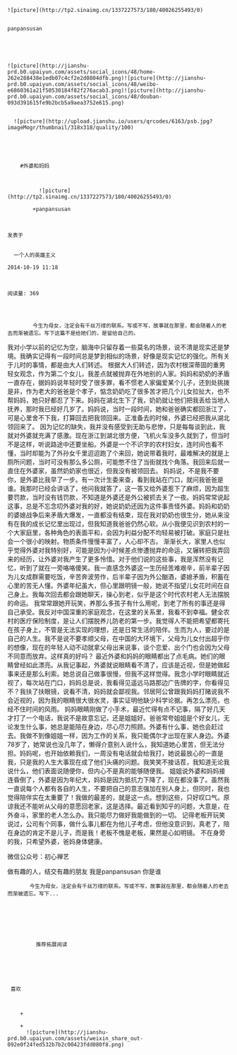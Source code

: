 
    
  
    ![picture](http://tp2.sinaimg.cn/1337227573/180/40026255493/0)
    

    panpansusan
  
      

  
  
    ![picture](http://jianshu-prd.b0.upaiyun.com/assets/social_icons/48/home-262e288438e1edb07c4cf2e2d0804dfb.png)![picture](http://jianshu-prd.b0.upaiyun.com/assets/social_icons/48/weibo-e6860361a21f50530184f82f276acab3.png)![picture](http://jianshu-prd.b0.upaiyun.com/assets/social_icons/48/douban-093d391615fe9b2bcb5a9aea3752e615.png)
  
    
      ![picture](http://upload.jianshu.io/users/qrcodes/6163/psb.jpg?imageMogr/thumbnail/318x318/quality/100)
    


    
      
        #外婆和妈妈
        
          
            
              ![picture](http://tp2.sinaimg.cn/1337227573/180/40026255493/0)
            
            +panpansusan
        
        
    
    发表于 

    
      一个人的英雄主义

    2014-10-19 11:18

    

    阅读量: 369
  


        
            今生为母女，注定会有千丝万缕的联系。写或不写，故事就在那里，都会随着人的老去而渐被遗忘。写下这篇不是给她们的，是留给自己的。
  我对小学以前的记忆为空，脑海中只留存着一些莫名的场景，说不清是现实还是梦境。我确实记得有一段时间总是梦到相似的场景，好像是现实记忆的强化。所有关于儿时的事情，都是由大人们转述。
  根据大人们转述，因为农村根深蒂固的重男轻女观念，作为第二个女儿，我差点就被抛弃在外地别的人家。妈妈和奶奶的矛盾一直存在，据妈妈说年轻时受了很多罪，看不惯老人家偏爱某个儿子，还到处挑拨是非，作为老大的爸爸是个孝子，惦念奶奶吃了很多苦才把几个儿女拉扯大，也不帮妈妈，她只好都忍了下来。妈妈在湖北生下了我，奶奶就让他们把我丢给当地人抚养，那时我已经好几岁了。妈妈说，当时一段时间，她和爸爸确实都回浙江了，可是心里舍不下我，打算回去把我领回来。正准备去的时候，外婆已经把我从湖北领回来了。
  因为记忆的缺失，我并没有感受到无助与悲惨，只是每每谈到此，我就对外婆就充满了感激。现在浙江到湖北很方便，飞机火车没多久就到了，但当时不是这样，听说路途中还要坐船。外婆是一个不识字的农村妇女，连时间也看不懂，当时却能为了外孙女千里迢迢跑了个来回，她说带着我时，最难解决的就是上厕所问题，当时可没有那么多公厕，可能憋不住了当街就找个角落。我回来后就一直住在外婆家，虽然奶奶家也很近，但我没有被领回去。
  妈妈说，不是我不要你，是外婆比我早了一步。有一次计生委来查，看到我站在门口，就问我爸爸是谁。我那时已经会讲话了，他问我就答了，这一答又给外婆惹下了麻烦，因为超生要罚款，当时没有钱罚款，不知道是外婆还是外公被抓去关了一夜。妈妈常常说起这事，总是不忘念叨外婆对我的好，她说奶奶还因为这件事责怪外婆。妈妈和奶奶的婆媳战争后来矛盾大爆发，一直都没有结束，现在我对奶奶也很生分，她从来没有在我的成长记忆里出现过，但我知道我爸爸仍然心软。从小我便见识到农村的一个大家庭里，各种角色的表面平和，会因为利益分配不均轻易被打破。家庭只是社会一个很小的映射。物质条件慢慢丰富了，人心却不古。
  渐渐长大，家里人也似乎觉得外婆对我特别好，可能是因为小时候差点惨遭抛弃的命运，又辗转把我弄回来的经历，让外婆对我产生了更多怜惜。对于他们说的这些事，我是浑然没有记忆，听到了就在一旁咯咯傻笑。我一直感念外婆这一生历经苦难艰辛，前半辈子因为儿女成群需要吃饭，辛苦奔波劳作，后半辈子因为外公酗酒，婆媳矛盾，积蓄在心里的苦无人懂。外婆年纪虽大，但心里跟明镜一般，她说不指望儿女花时间在自己身上。我每次回去都会跟她聊天，操心到老，似乎是这个时代农村老人无法摆脱的命运。
  我常常跟她开玩笑，养那么多孩子有什么用呢，到老了所有的事还是得自己承受。我反对中国深重的家庭观念，在这里的关系里，我看不到幸福。健全农村的医疗保险制度，是让人们摆脱养儿防老的第一步。我觉得人不能把希望都寄托在孩子身上，不管是无法实现的理想，还是日常生活的陪伴。生而为人，要过的是自己的人生。我不是说不要孝顺父母，在中国的大环境下，父母为儿女付出超乎你的想像，现在的年轻人动不动就拿父母出来说事，谈个恋爱、出个门也会因为父母不同意而放弃。这样真的好吗？
  最近外婆和妈妈的眼睛都出了点毛病。她们的眼睛曾经如此漂亮。从我记事起，外婆就说眼睛看不清了，应该是近视，但是她做起事来还是那么利索。她总说自己做事很慢，但我不这样觉得。我念小学时眼睛就近视了，每次站在门口，妈妈总是说，我看得见遥远马路那边广告牌的字，你看得见不？我扶了扶眼镜，说看不清，妈妈就会鄙视我。邻居阿公曾跟我妈妈打赌说我不会近视的，因为我的眼睛很大很水灵，事实证明他缺少科学论据。再怎么漂亮，也经不住时间的风雨。
  妈妈眼睛刚做了小手术，最近忙得有点不记事，隔了好几天才打了一个电话，我说不是故意忘记，还是姐姐好。爸爸常夸姐姐是个好女儿，无论发生什么事，她总是能陪在身边，尽心尽力照顾。外婆有什么事，她也会赶过去。我做不到像姐姐一样，因为工作的关系，我只能偶尔才出现在家人身边。外婆78岁了，她常说也没几年了，懒得介意别人说什么，我知道她心里苦，但无法分担。妈妈呢，也开始依赖我们，一周没有电话就会给我打，她说最放心的一直是我，只是我的人生大事现在成了他们头痛的问题。我笑笑不接话茬，我知道无论我说什么，他们表面说随便你，但内心不是真的能够随便我。
  姐姐说外婆和妈妈接连昏倒了，外婆是因为年纪大，妈妈是因为抵抗力下降了，现在都没事了。虽然我一直说每个人都有各自的人生，不要把自己的意志强加在别人身上，但同时，我也觉得陪伴实在太重要了！我做的最差的，就是这一点。想到这些，只好叹口气。原谅我还不能听从父母的意愿回老家，这是选择。最近看到知乎的问题，大意是，在外奋斗，家里的老人怎么办。我只能尽力做好我能做到的一切。
  记得老板开玩笑说过，公司有个同事，做什么事儿都在为他儿子考虑，但他没意识到，真老了，陪在身边的肯定不是儿子，而是我！老板不愧是老板，果然是心如明镜。
  不在身旁的我，只希望外婆，爸妈身体健康。
  

  微信公众号：初心禅艺

  做有趣的人，结交有趣的朋友
  我是panpansusan
  你是谁

        
           今生为母女，注定会有千丝万缕的联系。写或不写，故事就在那里，都会随着人的老去而渐被遗忘。写下...
      
    
    
      
      
      
          
             推荐拓展阅读
        
      
    
    
      
          
     喜欢

      
      
        +
                  
        +
          ![picture](http://jianshu-prd.b0.upaiyun.com/assets/weixin_share_out-092e0f24fed532b7b2c00423fdd080f8.png)
        
      
    
  


